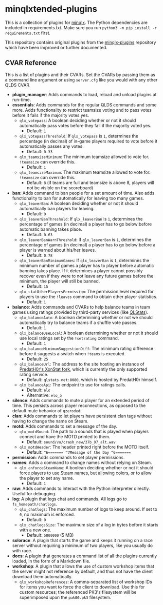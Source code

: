 # minqlxtended-plugins
This is a collection of plugins for [minqlx](https://github.com/tjone270/minqlxtended).
The Python dependencies are included in requirements.txt. Make sure you run `python3 -m pip install -r requirements.txt` first.

This repository contains original plugins from the [minqlx-plugins](https://github.com/MinoMino/minqlx-plugins) repository which have been improved or further documented.

## CVAR Reference
This is a list of plugins and their CVARs. Set the CVARs by passing them as a command line argument or using `server.cfg`
like you would with any other QLDS CVAR.

- **plugin_manager**: Adds commands to load, reload and unload plugins at run-time.
- **essentials**: Adds commands for the regular QLDS commands and some more. Adds functionality to restrict teamsize voting and to pass votes before it fails if the majority votes yes.
  - `qlx_votepass`: A boolean deciding whether or not it should automatically pass votes before they fail if the majority voted yes.
    - Default: `1`
  - `qlx_votepassThreshold`: If `qlx_votepass` is `1`, determines the percentage (in decimal) of in-game players required to vote before it automatically passes any votes.
    - Default: `0.33`
  - `qlx_teamsizeMinimum`: The minimum teamsize allowed to vote for. `!teamsize` can override this.
    - Default: `1`
  - `qlx_teamsizeMaximum`: The maximum teamsize allowed to vote for. `!teamsize` can override this.
    - Default: `8` (if teams are full and teamsize is above 8, players will not be visible on the scoreboard)
- **ban**: Adds command to ban people for a set amount of time. Also adds functionality to ban for automatically for leaving too many games.
  - `qlx_leaverBan`: A boolean deciding whether or not it should automatically ban players for leaving.
    - Default: `0`
  - `qlx_leaverBanThreshold`:  If `qlx_leaverBan` is `1`, determines the percentage of games (in decimal) a player has
  to go below before automatic banning takes place.
    - Default: `0.63`
  - `qlx_leaverBanWarnThreshold`: If `qlx_leaverBan` is `1`, determines the percentage of games (in decimal) a player has
  to go below before a player is warned about his/her leaves.
    - Default: `0.78`
  - `qlx_leaverBanMinimumGames`: If `qlx_leaverBan` is `1`, determines the minimum number of games a player has to player before automatic banning takes place. If it determines a player cannot possibly recover even if they were to not leave any future games before the minimum, the player will  still be banned.
    - Default: `15`
  - `qlx_statOtherPlayersPermission`: The permission level required for players to use the `!leaves` command to obtain other player statistics.
    - Default: `1`
- **balance**: Adds commands and CVARs to help balance teams in team games using ratings provided by third-party services (like [QLStats](https://qlstats.net)). 
  - `qlx_balanceAuto`: A boolean determining whether or not we should automatically try to balance teams if a shuffle vote passes.
    - Default: `1`
  - `qlx_balanceUseLocal`: A boolean determining whether or not it should use local ratings set by the `!setrating` command.
    - Default: `1`
  - `qlx_balanceMinimumSuggestionDiff`: The minimum rating difference before it suggests a switch when `!teams` is executed.
    - Default: `25`
  - `qlx_balanceUrl`: The address to the site hosting an instance of [PredatH0r's XonStat fork](https://github.com/PredatH0r/XonStat), which is currently the only supported rating service.
    - Default: `qlstats.net:8080`, which is hosted by PredatH0r himself.
  - `qlx_balanceApi`: The endpoint to use for ratings calls.
    - Default: `elo`
    - Alternative: `elo_b`
- **silence**: Adds commands to mute a player for an extended period of time. This persists across player reconnections, as opposed to the default mute behavior of `qzeroded`.
- **clan**: Adds commands to let players have persistent clan tags without having to change the name on Steam.
- **motd**: Adds commands to set a message of the day.
  - `qlx_motdSound`: The path to a sounds that is played when players connect and have the MOTD printed to them.
    - Default: `sound/vo/crash_new/37b_07_alt.wav`
  - `qlx_motdHeader`: The header printed right before the MOTD itself.
    - Default: `^6======= ^7Message of the Day ^6=======`
- **permission**: Adds commands to set player permissions.
- **names**: Adds a command to change names without relying on Steam.
  - `qlx_enforceSteamName`: A boolean deciding whether or not it should force players to use Steam names,
    but allowing colors, or to allow the player to set any name.
    - Default: `1`
- **raw**: Adds commands to interact with the Python interpreter directly. Useful for debugging.
- **log**: A plugin that logs chat and commands. All logs go to `fs_homepath/chatlogs`.
  - `qlx_chatlogs`: The maximum number of logs to keep around. If set to `0`, no maximum is enforced.
    - Default: `0`
  - `qlx_chatlogsSize`: The maximum size of a log in bytes before it starts with a new one.
    - Default: `5000000` (5 MB)
- **solorace**: A plugin that starts the game and keeps it running on a race server without requiring a minimum of two players, like you usually do with race.
- **docs**: A plugin that generates a command list of all the plugins currently loaded, in the form of a Markdown file.
- **workshop**: A plugin that allows the use of custom workshop items that the server might not reference by default, and thus not have the client download them automatically.
  - `qlx_workshopReferences`: A comma-separated list of workshop IDs for items you want to force the client to download. Use this for custom resources; the referenced PK3's filesystem will be superimposed upon the `pak00.pk3` filesystem.